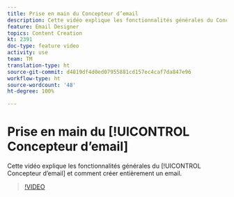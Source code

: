 ```yaml
---
title: Prise en main du Concepteur d’email
description: Cette vidéo explique les fonctionnalités générales du Concepteur d’email et comment créer entièrement un email.
feature: Email Designer
topics: Content Creation
kt: 2391
doc-type: feature video
activity: use
team: TM
translation-type: ht
source-git-commit: d4819df4d0ed07955881cd157ec4caf7da847e96
workflow-type: ht
source-wordcount: '48'
ht-degree: 100%

---
```



# Prise en main du [!UICONTROL Concepteur d’email]

Cette vidéo explique les fonctionnalités générales du [!UICONTROL Concepteur d’email] et comment créer entièrement un email.

>[!VIDEO](https://video.tv.adobe.com/v/25912?quality=12&captions=fre_fr)
